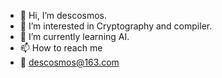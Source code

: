 - 👋 Hi, I’m descosmos.
- 👀 I’m interested in Cryptography and compiler.
- 🌱 I’m currently learning AI.
- 📫 How to reach me 
- 📧 descosmos@163.com

<!---
Somnambulating/Somnambulating is a ✨ special ✨ repository because its `README.md` (this file) appears on your GitHub profile.
You can click the Preview link to take a look at your changes.
--->

